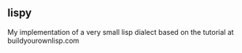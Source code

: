 lispy
---

My implementation of a very small lisp dialect based on the
tutorial at buildyourownlisp.com

